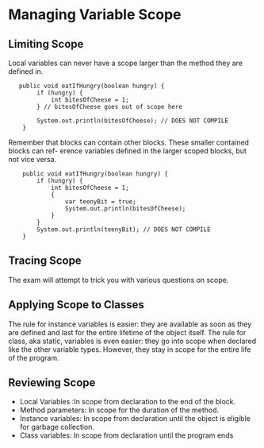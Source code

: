 # Managing Variable Scope

## Limiting Scope

Local variables can never have a scope larger than the method they are defined in.

```
   public void eatIfHungry(boolean hungry) {
        if (hungry) {
            int bitesOfCheese = 1;
        } // bitesOfCheese goes out of scope here

        System.out.println(bitesOfCheese); // DOES NOT COMPILE
    }
```

Remember that blocks can contain other blocks. These smaller contained blocks can ref- erence variables defined in the
larger scoped blocks, but not vice versa.

```
    public void eatIfHungry(boolean hungry) {
        if (hungry) {
            int bitesOfCheese = 1;
            {
                var teenyBit = true;
                System.out.println(bitesOfCheese);
            }
        }
        System.out.println(teenyBit); // DOES NOT COMPILE
    }
```

## Tracing Scope

The exam will attempt to trick you with various questions on scope.

## Applying Scope to Classes

The rule for instance variables is easier: they are available as soon as they are defined and last for the entire
lifetime of the object itself. The rule for class, aka static, variables is even easier: they go into scope when
declared like the other variable types. However, they stay in scope for the entire life of the program.

## Reviewing Scope

- Local Variables :In scope from declaration to the end of the block.
- Method parameters: In scope for the duration of the method.
- Instance variables: In scope from declaration until the object is eligible for garbage collection.
- Class variables: In scope from declaration until the program ends